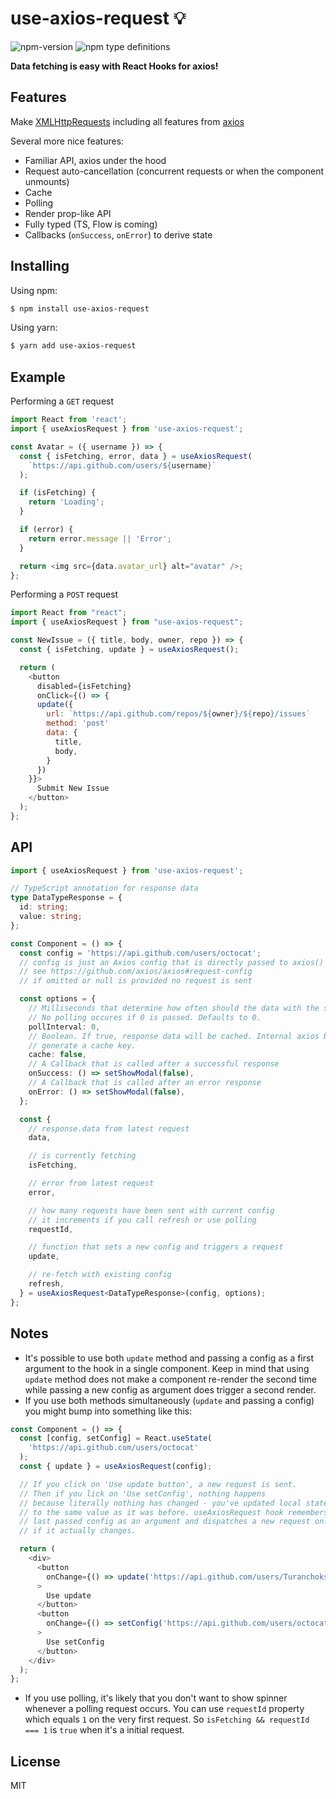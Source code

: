 # use-axios-request :bulb:

![npm-version](https://img.shields.io/npm/v/use-axios-request.svg?maxAge=2592000)
![npm type definitions](https://img.shields.io/npm/types/use-axios-request.svg)

**Data fetching is easy with React Hooks for axios!**

## Features

Make [XMLHttpRequests](https://developer.mozilla.org/en-US/docs/Web/API/XMLHttpRequest)
including all features from [axios](https://github.com/axios/axios#features)

Several more nice features:

- Familiar API, axios under the hood
- Request auto-cancellation (concurrent requests or when the component unmounts)
- Cache
- Polling
- Render prop-like API
- Fully typed (TS, Flow is coming)
- Callbacks (`onSuccess`, `onError`) to derive state

## Installing

Using npm:

```bash
$ npm install use-axios-request
```

Using yarn:

```bash
$ yarn add use-axios-request
```

## Example

Performing a `GET` request

```js
import React from 'react';
import { useAxiosRequest } from 'use-axios-request';

const Avatar = ({ username }) => {
  const { isFetching, error, data } = useAxiosRequest(
    `https://api.github.com/users/${username}`
  );

  if (isFetching) {
    return 'Loading';
  }

  if (error) {
    return error.message || 'Error';
  }

  return <img src={data.avatar_url} alt="avatar" />;
};
```

Performing a `POST` request

```js
import React from "react";
import { useAxiosRequest } from "use-axios-request";

const NewIssue = ({ title, body, owner, repo }) => {
  const { isFetching, update } = useAxiosRequest();

  return (
    <button
      disabled={isFetching}
      onClick={() => {
      update({
        url: `https://api.github.com/repos/${owner}/${repo}/issues`
        method: 'post'
        data: {
          title,
          body,
        }
      })
    }}>
      Submit New Issue
    </button>
  );
};
```

## API

```ts
import { useAxiosRequest } from 'use-axios-request';

// TypeScript annotation for response data
type DataTypeResponse = {
  id: string;
  value: string;
};

const Component = () => {
  const config = 'https://api.github.com/users/octocat';
  // config is just an Axios config that is directly passed to axios() function
  // see https://github.com/axios/axios#request-config
  // if omitted or null is provided no request is sent

  const options = {
    // Milliseconds that determine how often should the data with the same config is polled.
    // No polling occures if 0 is passed. Defaults to 0.
    pollInterval: 0,
    // Boolean. If true, response data will be cached. Internal axios buildURL is used to
    // generate a cache key.
    cache: false,
    // A Callback that is called after a successful response
    onSuccess: () => setShowModal(false),
    // A Callback that is called after an error response
    onError: () => setShowModal(false),
  };

  const {
    // response.data from latest request
    data,

    // is currently fetching
    isFetching,

    // error from latest request
    error,

    // how many requests have been sent with current config
    // it increments if you call refresh or use polling
    requestId,

    // function that sets a new config and triggers a request
    update,

    // re-fetch with existing config
    refresh,
  } = useAxiosRequest<DataTypeResponse>(config, options);
};
```

## Notes

- It's possible to use both `update` method and passing a config as a first argument to the hook in a single component. Keep in mind that using `update` method does not make a component re-render the second time while passing a new config as argument does trigger a second render.
- If you use both methods simultaneously (`update` and passing a config) you might bump into something like this:

```js
const Component = () => {
  const [config, setConfig] = React.useState(
    'https://api.github.com/users/octocat'
  );
  const { update } = useAxiosRequest(config);

  // If you click on 'Use update button', a new request is sent.
  // Then if you lick on 'Use setConfig', nothing happens
  // because literally nothing has changed - you've updated local state
  // to the same value as it was before. useAxiosRequest hook remembers
  // last passed config as an argument and dispatches a new request only
  // if it actually changes.

  return (
    <div>
      <button
        onChange={() => update('https://api.github.com/users/Turanchoks')}
      >
        Use update
      </button>
      <button
        onChange={() => setConfig('https://api.github.com/users/octocat')}
      >
        Use setConfig
      </button>
    </div>
  );
};
```

- If you use polling, it's likely that you don't want to show spinner whenever a polling request occurs. You can use `requestId` property which equals `1` on the very first request. So `isFetching && requestId === 1` is `true` when it's a initial request.

## License

MIT
